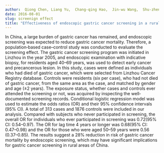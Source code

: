 ```yaml
---
author:  Qiong Chen, Liang Yu,  Chang‐qing Hao,  Jin‐wu Wang,  Shu‐zheng Liu,  Meng Zhang,  Shao‐kai Zhang,  Lan‐wei Guo,  Pei‐liang Quan,  Nan Zhao,  Ya‐wei Zhang,  Xi‐bin Sun.
date: 2016-08-01
slug: screenign effect
title: "Effectiveness of endoscopic gastric cancer screening in a rural area of Linzhou, China: results from a case-control study."
---
```


In China, a large burden of gastric cancer has remained, and endoscopic screening was expected to reduce gastric cancer mortality. Therefore, a population‐based case–control study was conducted to evaluate the screening effect. The gastric cancer screening program was initiated in Linzhou in the year 2005, and endoscopic examination with indicative biopsy, for residents aged 40–69 years, was used to detect early cancer and precancerous lesion. In this study, cases were defined as individuals who had died of gastric cancer, which were selected from Linzhou Cancer Registry database. Controls were residents (six per case), who had not died of gastric cancer, from the same area as the case, and matched by gender and age (±2 years). The exposure status, whether cases and controls ever attended the screening or not, was acquired by inspecting the well‐documented screening records. Conditional logistic regression model was used to estimate the odds ratios (OR) and their 95% confidence intervals (95% CI). A total of 313 cases and 1876 controls were included in our analysis. Compared with subjects who never participated in screening, the overall OR for individuals who ever participated in screening was 0.72(95% CI: 0.54–0.97). The OR for lag time 4 years or longer was 0.68(95% CI: 0.47–0.98) and the OR for those who were aged 50–59 years were 0.56 (0.37–0.85). The results suggest a 28% reduction in risk of gastric cancer mortality by endoscopic screening, which may have significant implications for gastric cancer screening in rural areas of China.


